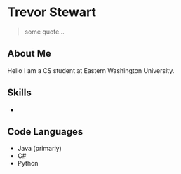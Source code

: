 # Trevor Stewart

>some quote...

## About Me
Hello I am a CS student at Eastern Washington University. 

## Skills
- 

## Code Languages
- Java (primarly)
- C#
- Python

<!--
**Tvor369/Tvor369** is a ✨ _special_ ✨ repository because its `README.md` (this file) appears on your GitHub profile.

Here are some ideas to get you started:

- 🔭 I’m currently working on ...
- 🌱 I’m currently learning ...
- 👯 I’m looking to collaborate on ...
- 🤔 I’m looking for help with ...
- 💬 Ask me about ...
- 📫 How to reach me: ...
- 😄 Pronouns: ...
- ⚡ Fun fact: ...
-->
